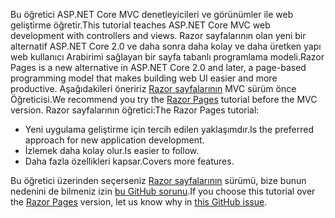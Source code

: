 <span data-ttu-id="2ddc3-101">Bu öğretici ASP.NET Core MVC denetleyicileri ve görünümler ile web geliştirme öğretir.</span><span class="sxs-lookup"><span data-stu-id="2ddc3-101">This tutorial teaches ASP.NET Core MVC web development with controllers and views.</span></span> <span data-ttu-id="2ddc3-102">Razor sayfalarının olan yeni bir alternatif ASP.NET Core 2.0 ve daha sonra daha kolay ve daha üretken yapı web kullanıcı Arabirimi sağlayan bir sayfa tabanlı programlama modeli.</span><span class="sxs-lookup"><span data-stu-id="2ddc3-102">Razor Pages is a new alternative in ASP.NET Core 2.0 and later, a page-based programming model that makes building web UI easier and more productive.</span></span> <span data-ttu-id="2ddc3-103">Aşağıdakileri öneririz [Razor sayfalarının](xref:tutorials/razor-pages/razor-pages-start) MVC sürüm önce Öğreticisi.</span><span class="sxs-lookup"><span data-stu-id="2ddc3-103">We recommend you try the [Razor Pages](xref:tutorials/razor-pages/razor-pages-start) tutorial before the MVC version.</span></span> <span data-ttu-id="2ddc3-104">Razor sayfalarının öğretici:</span><span class="sxs-lookup"><span data-stu-id="2ddc3-104">The Razor Pages tutorial:</span></span>

* <span data-ttu-id="2ddc3-105">Yeni uygulama geliştirme için tercih edilen yaklaşımdır.</span><span class="sxs-lookup"><span data-stu-id="2ddc3-105">Is the preferred approach for new application development.</span></span>
* <span data-ttu-id="2ddc3-106">İzlemek daha kolay olur.</span><span class="sxs-lookup"><span data-stu-id="2ddc3-106">Is easier to follow.</span></span>
* <span data-ttu-id="2ddc3-107">Daha fazla özellikleri kapsar.</span><span class="sxs-lookup"><span data-stu-id="2ddc3-107">Covers more features.</span></span>

<span data-ttu-id="2ddc3-108">Bu öğretici üzerinden seçerseniz [Razor sayfalarının](xref:tutorials/razor-pages/razor-pages-start) sürümü, bize bunun nedenini de bilmeniz izin [bu GitHub sorunu](https://github.com/aspnet/Docs/issues/6146).</span><span class="sxs-lookup"><span data-stu-id="2ddc3-108">If you choose this tutorial over the [Razor Pages](xref:tutorials/razor-pages/razor-pages-start) version, let us know why in [this GitHub issue](https://github.com/aspnet/Docs/issues/6146).</span></span>
